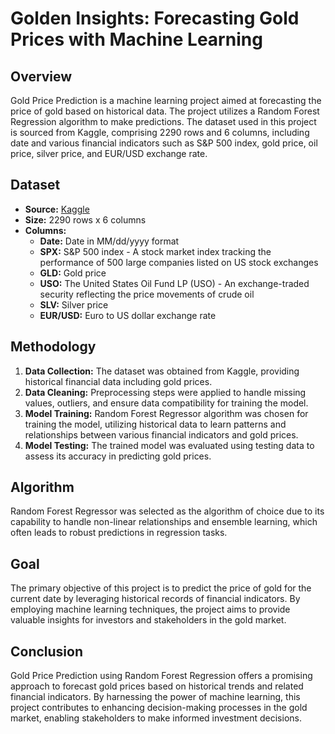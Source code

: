 # Golden Insights: Forecasting Gold Prices with Machine Learning

## Overview
Gold Price Prediction is a machine learning project aimed at forecasting the price of gold based on historical data. The project utilizes a Random Forest Regression algorithm to make predictions. The dataset used in this project is sourced from Kaggle, comprising 2290 rows and 6 columns, including date and various financial indicators such as S&P 500 index, gold price, oil price, silver price, and EUR/USD exchange rate.

## Dataset
- **Source:** [Kaggle](https://www.kaggle.com/datasets/altruistdelhite04/gold-price-data/data)
- **Size:** 2290 rows x 6 columns
- **Columns:**
  - **Date:** Date in MM/dd/yyyy format
  - **SPX:** S&P 500 index - A stock market index tracking the performance of 500 large companies listed on US stock exchanges
  - **GLD:** Gold price
  - **USO:** The United States Oil Fund LP (USO) - An exchange-traded security reflecting the price movements of crude oil
  - **SLV:** Silver price
  - **EUR/USD:** Euro to US dollar exchange rate

## Methodology
1. **Data Collection:** The dataset was obtained from Kaggle, providing historical financial data including gold prices.
2. **Data Cleaning:** Preprocessing steps were applied to handle missing values, outliers, and ensure data compatibility for training the model.
3. **Model Training:** Random Forest Regressor algorithm was chosen for training the model, utilizing historical data to learn patterns and relationships between various financial indicators and gold prices.
4. **Model Testing:** The trained model was evaluated using testing data to assess its accuracy in predicting gold prices.

## Algorithm
Random Forest Regressor was selected as the algorithm of choice due to its capability to handle non-linear relationships and ensemble learning, which often leads to robust predictions in regression tasks.

## Goal
The primary objective of this project is to predict the price of gold for the current date by leveraging historical records of financial indicators. By employing machine learning techniques, the project aims to provide valuable insights for investors and stakeholders in the gold market.

## Conclusion
Gold Price Prediction using Random Forest Regression offers a promising approach to forecast gold prices based on historical trends and related financial indicators. By harnessing the power of machine learning, this project contributes to enhancing decision-making processes in the gold market, enabling stakeholders to make informed investment decisions.
